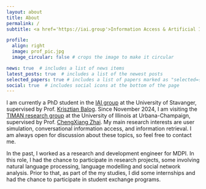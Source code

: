 ```yaml
---
layout: about
title: About
permalink: /
subtitle: <a href='https://iai.group'>Information Access & Artificial Intelligence (IAI) research group</a>, University of Stavanger

profile:
  align: right
  image: prof_pic.jpg
  image_circular: false # crops the image to make it circular

news: true  # includes a list of news items
latest_posts: true  # includes a list of the newest posts
selected_papers: true # includes a list of papers marked as "selected={true}"
social: true  # includes social icons at the bottom of the page
---
```


I am currently a PhD student in the [IAI group](https://iai.group) at the University of Stavanger, supervised by Prof. [Krisztian Balog](https://krisztianbalog.com). Since November 2024, I am visiting the [TIMAN research group](https://timan.cs.illinois.edu/ir/about.html) at the University of Illinois at Urbana-Champaign, supervised by Prof. [ChengXiang Zhai](http://czhai.cs.illinois.edu/).
My main research interests are user simulation, conversational information access, and information retrieval. I am always open for discussion about these topics, so feel free to contact me.

In the past, I worked as a research and development engineer for MDPI. In this role, I had the chance to participate in research projects, some involving natural language processing, language modelling and social network analysis.
Prior to that, as part of the my studies, I did some internships and had the chance to participate in student exchange programs.

